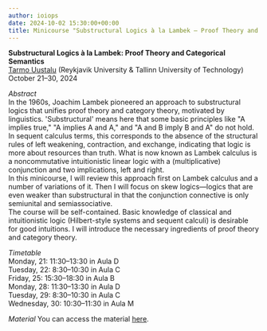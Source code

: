 ```yaml
---
author: ioiops
date: 2024-10-02 15:30:00+00:00
title: Minicourse "Substructural Logics à la Lambek – Proof Theory and Categorical Semantics"
---
```


**Substructural Logics à la Lambek: Proof Theory and Categorical Semantics**\
[Tarmo Uustalu](https://cs.ioc.ee/~tarmo/) (Reykjavik University & Tallinn University of Technology)\
October 21–30, 2024

_Abstract_\
In the 1960s, Joachim Lambek pioneered an approach to substructural logics that unifies proof theory and category theory, motivated by linguistics. 'Substructural' means here that some basic principles like "A implies true," "A implies A and A," and "A and B imply B and A" do not hold. In sequent calculus terms, this corresponds to the absence of the structural rules of left weakening, contraction, and exchange, indicating that logic is more about resources than truth. What is now known as Lambek calculus is a noncommutative intuitionistic linear logic with a (multiplicative) conjunction and two implications, left and right.\
In this minicourse, I will review this approach first on Lambek calculus and a number of variations of it. Then I will focus on skew logics—logics that are even weaker than substructural in that the conjunction connective is only semiunital and semiassociative.\
The course will be self-contained. Basic knowledge of classical and intuitionistic logic (Hilbert-style systems and sequent calculi) is desirable for good intuitions. I will introduce the necessary ingredients of proof theory and category theory.

_Timetable_\
Monday, 21: 11:30–13:30 in Aula D\
Tuesday, 22: 8:30–10:30 in Aula C\
Friday, 25: 15:30–18:30 in Aula B\
Monday, 28: 11:30–13:30 in Aula D\
Tuesday, 29: 8:30–10:30 in Aula C\
Wednesday, 30: 10:30–11:30 in Aula M

_Material_
You can access the material [here](https://cs.ioc.ee/~tarmo/verona24/).
